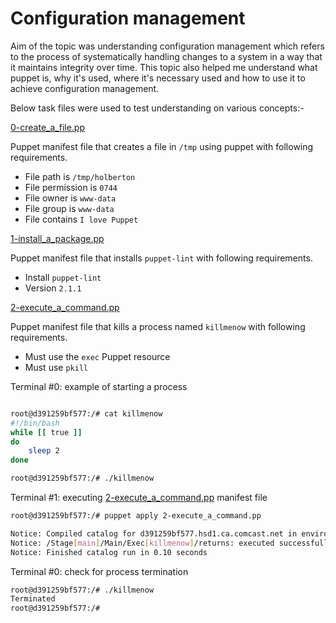 # Configuration management

Aim of the topic was understanding configuration management which refers to the process of systematically handling changes to a system in a way that it maintains integrity over time. This topic also helped me understand what puppet is, why it's used, where it's necessary used and how to use it to achieve configuration management.

Below task files were used to test understanding on various concepts:-

[0-create_a_file.pp](./0-create_a_file.pp)

Puppet manifest file that creates a file in `/tmp` using puppet with following requirements.

* File path is `/tmp/holberton`
* File permission is `0744`
* File owner is `www-data`
* File group is `www-data`
* File contains `I love Puppet`


[1-install_a_package.pp](./1-install_a_package.pp)

Puppet manifest file that installs `puppet-lint` with following requirements.

* Install `puppet-lint`
* Version `2.1.1`

[2-execute_a_command.pp](./2-execute_a_command.pp)

Puppet manifest file that kills a process named `killmenow` with following requirements.

* Must use the `exec` Puppet resource
* Must use `pkill`

Terminal #0: example of starting a process

```.sh

root@d391259bf577:/# cat killmenow
#!/bin/bash
while [[ true ]]
do
    sleep 2
done

root@d391259bf577:/# ./killmenow

```

Terminal #1: executing [2-execute_a_command.pp](./2-execute_a_command.pp) manifest file

```.sh
root@d391259bf577:/# puppet apply 2-execute_a_command.pp

Notice: Compiled catalog for d391259bf577.hsd1.ca.comcast.net in environment production in 0.01 seconds
Notice: /Stage[main]/Main/Exec[killmenow]/returns: executed successfully
Notice: Finished catalog run in 0.10 seconds

```

Terminal #0: check for process termination

```.sh
root@d391259bf577:/# ./killmenow
Terminated
root@d391259bf577:/#

```

